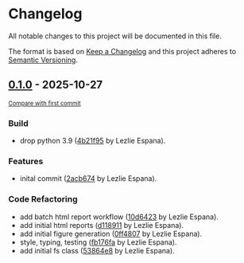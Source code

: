# Changelog

All notable changes to this project will be documented in this file.

The format is based on [Keep a Changelog](http://keepachangelog.com/en/1.0.0/)
and this project adheres to [Semantic Versioning](http://semver.org/spec/v2.0.0.html).

<!-- insertion marker -->
## [0.1.0](https://github.com/mcw-meier-lab/pyFS/releases/tag/0.1.0) - 2025-10-27

<small>[Compare with first commit](https://github.com/mcw-meier-lab/pyFS/compare/2acb6743e94b41c05bfeed9c5a1c94f2b566483a...0.1.0)</small>

### Build

- drop python 3.9 ([4b21f95](https://github.com/mcw-meier-lab/pyFS/commit/4b21f955150bfaefe3c1aa6e68490636f05ee907) by Lezlie Espana).

### Features

- inital commit ([2acb674](https://github.com/mcw-meier-lab/pyFS/commit/2acb6743e94b41c05bfeed9c5a1c94f2b566483a) by Lezlie Espana).

### Code Refactoring

- add batch html report workflow ([10d6423](https://github.com/mcw-meier-lab/pyFS/commit/10d64237dad1f8b46496b25a0f2c63dc254134b6) by Lezlie Espana).
- add initial html reports ([d118911](https://github.com/mcw-meier-lab/pyFS/commit/d118911420a0e886e2a0c6fa1aa1fd128057d0af) by Lezlie Espana).
- add initial figure generation ([0ff4807](https://github.com/mcw-meier-lab/pyFS/commit/0ff48073e87e9f17b1e9ba6abf42b30759cf06c0) by Lezlie Espana).
- style, typing, testing ([fb176fa](https://github.com/mcw-meier-lab/pyFS/commit/fb176faf46bdc7351ea030fd617dfef36fc6b3dd) by Lezlie Espana).
- add initial fs class ([53864e8](https://github.com/mcw-meier-lab/pyFS/commit/53864e8a5168e8ab5ec8016998a81109d444bc6e) by Lezlie Espana).
